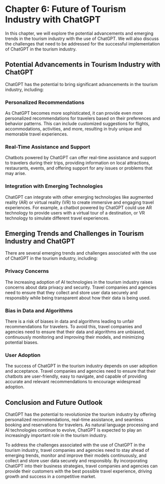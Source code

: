 Chapter 6: Future of Tourism Industry with ChatGPT
==================================================

In this chapter, we will explore the potential advancements and emerging trends in the tourism industry with the use of ChatGPT. We will also discuss the challenges that need to be addressed for the successful implementation of ChatGPT in the tourism industry.

Potential Advancements in Tourism Industry with ChatGPT
-------------------------------------------------------

ChatGPT has the potential to bring significant advancements in the tourism industry, including:

### Personalized Recommendations

As ChatGPT becomes more sophisticated, it can provide even more personalized recommendations for travelers based on their preferences and behavior patterns. This can include customized suggestions for flights, accommodations, activities, and more, resulting in truly unique and memorable travel experiences.

### Real-Time Assistance and Support

Chatbots powered by ChatGPT can offer real-time assistance and support to travelers during their trips, providing information on local attractions, restaurants, events, and offering support for any issues or problems that may arise.

### Integration with Emerging Technologies

ChatGPT can integrate with other emerging technologies like augmented reality (AR) or virtual reality (VR) to create immersive and engaging travel experiences. For example, a chatbot powered by ChatGPT could use AR technology to provide users with a virtual tour of a destination, or VR technology to simulate different travel experiences.

Emerging Trends and Challenges in Tourism Industry and ChatGPT
--------------------------------------------------------------

There are several emerging trends and challenges associated with the use of ChatGPT in the tourism industry, including:

### Privacy Concerns

The increasing adoption of AI technologies in the tourism industry raises concerns about data privacy and security. Travel companies and agencies need to ensure that they collect and store user data securely and responsibly while being transparent about how their data is being used.

### Bias in Data and Algorithms

There is a risk of biases in data and algorithms leading to unfair recommendations for travelers. To avoid this, travel companies and agencies need to ensure that their data and algorithms are unbiased, continuously monitoring and improving their models, and minimizing potential biases.

### User Adoption

The success of ChatGPT in the tourism industry depends on user adoption and acceptance. Travel companies and agencies need to ensure that their chatbots are user-friendly, easy to navigate, and capable of providing accurate and relevant recommendations to encourage widespread adoption.

Conclusion and Future Outlook
-----------------------------

ChatGPT has the potential to revolutionize the tourism industry by offering personalized recommendations, real-time assistance, and seamless booking and reservations for travelers. As natural language processing and AI technologies continue to evolve, ChatGPT is expected to play an increasingly important role in the tourism industry.

To address the challenges associated with the use of ChatGPT in the tourism industry, travel companies and agencies need to stay ahead of emerging trends, monitor and improve their models continuously, and collect and store user data securely and responsibly. By incorporating ChatGPT into their business strategies, travel companies and agencies can provide their customers with the best possible travel experience, driving growth and success in a competitive market.
